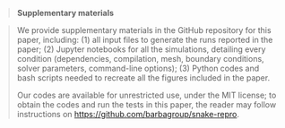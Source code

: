 > **Supplementary materials**

>We provide supplementary materials in the GitHub repository for this paper, including: 
>(1) all input files to generate the runs reported in the paper; 
>(2) Jupyter notebooks for all the simulations, detailing every condition (dependencies, compilation, mesh, boundary conditions, solver parameters, command-line options); 
>(3) Python codes and bash scripts needed to recreate all the figures included in the paper.
>
> Our codes are available for unrestricted use, under the MIT license; to obtain the codes and run the tests in this paper, the reader may follow instructions on <https://github.com/barbagroup/snake-repro>. 
> 
